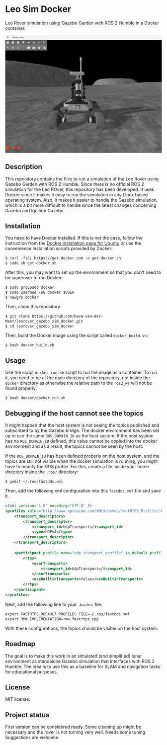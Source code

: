 # Leo Sim Docker

Leo Rover simulation using Gazebo Garden with ROS 2 Humble in a Docker container.

![Screenshot of the simulation](screenshots/thumbnail.png)

## Description
This repository contains the files to run a simulation of the Leo Rover using Gazebo Garden with ROS 2 Humble. Since there is no official ROS 2 simulation for the Leo ROver, this repository has been developed. It uses Docker since it makes it easy to run the simulation in any Linux based operating system. Also, it makes it easier to handle the Gazebo simulation, which is a bit more difficult to handle since the latest changes concerning Gazebo and Ignition Gazebo.

## Installation
You need to have Docker installed. If this is not the case, follow the instruction from the [Docker installation page for Ubuntu](https://docs.docker.com/engine/install/ubuntu/) or use the convenience installation scripts provided by Docker:

```shell-session
$ curl -fsSL https://get.docker.com -o get-docker.sh
$ sudo sh get-docker.sh
```

After this, you may want to set up the environment so that you don't need to be superuser to run Docker:

```shell-session
$ sudo groupadd docker
$ sudo usermod -aG docker $USER
$ newgrp docker
```

Then, clone this repository:

```shell-session
$ git clone https://github.com/Dave-van-der-Meer/leorover_gazebo_sim_docker.git
$ cd leorover_gazebo_sim_docker
```

Then, build the Docker image using the script called `docker_build.sh`:

```shell-session
$ bash docker_build.sh
```

## Usage
Use the script `docker_run.sh` script to run the image as a container. To run it, you need to be at the main directory of the repository, not inside the `docker` directory as otherwise the relative path to the `ros2_ws` will not be found properly:

```shell-session
$ bash docker/docker_run.sh
```
## Debugging if the host cannot see the topics

It might happen that the host system is not seeing the topics published and subscribed to by the Gazebo bridge. The docker environment has been set up to use the same `ROS_DOMAIN_ID` as the host system. If the host system has no `ROS_DOMAIN_ID` defined, this value cannot be copied into the docker environment and as a result, the topics cannot be seen by the host.

If the `ROS_DOMAIN_ID` has been defined properly on the host system, and the topics are still not visible when the docker simulation is running, you might have to modify the DDS profile. For this, create a file inside your home directory inside the `.ros/` directory:

```shell-session
$ gedit ~/.ros/fastdds.xml
```

Then, add the following xml configuration into this `fastdds.xml` file and save it.

```xml
<?xml version="1.0" encoding="UTF-8" ?>
<profiles xmlns="http://www.eprosima.com/XMLSchemas/fastRTPS_Profiles">
    <transport_descriptors>
        <transport_descriptor>
            <transport_id>UdpTransport</transport_id>
            <type>UDPv4</type>
        </transport_descriptor>
    </transport_descriptors>

    <participant profile_name="udp_transport_profile" is_default_profile="true">
        <rtps>
            <userTransports>
                <transport_id>UdpTransport</transport_id>
            </userTransports>
            <useBuiltinTransports>false</useBuiltinTransports>
        </rtps>
    </participant>
</profiles>
```

Next, add the following line to your `.bashrc` file:

```shell
export FASTRTPS_DEFAULT_PROFILES_FILE=~/.ros/fastdds.xml
export RMW_IMPLEMENTATION=rmw_fastrtps_cpp
```

With these configurations, the topics should be visible on the host system.



## Roadmap
The goal is to make this work in an simulated (and simplified) lunar environment as standalone Gazebo simulation that interfaces with ROS 2 Humble. The idea is to use this as a baseline for SLAM and navigation tasks for educational purposes.

## License
MIT license.

## Project status
First version can be considered ready. Some cleaning up might be necessary and the rover is not turning very well. Needs some tuning. Suggestions are welcome.
